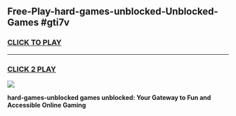 
## Free-Play-hard-games-unblocked-Unblocked-Games #gti7v
<h3>
<a href="https://news.freeplayer.one?title=hard-games-unblocked&ref=8M">CLICK TO PLAY</a></h3>
<hr>

<h3>
<a href="https://news.freeplayer.one?title=hard-games-unblocked&ref=8M">CLICK 2 PLAY</a>
  
</h3>

<a href="https://news.freeplayer.one?title=hard-games-unblocked&ref=8M"><img src="https://clearcache.store/games.png"></a>


**hard-games-unblocked games unblocked: Your Gateway to Fun and Accessible Online Gaming**
